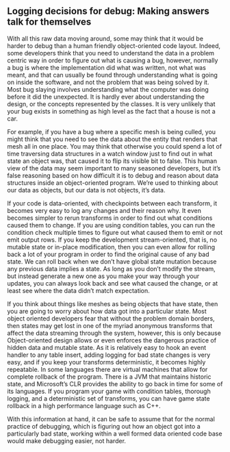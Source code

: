 Logging decisions for debug: Making answers talk for themselves
---------------------------------------------------------------

With all this raw data moving around, some may think that it would be
harder to debug than a human friendly object-oriented code layout.
Indeed, some developers think that you need to understand the data in a
problem centric way in order to figure out what is causing a bug,
however, normally a bug is where the implementation did what was
written, not what was meant, and that can usually be found through
understanding what is going on inside the software, and not the problem
that was being solved by it. Most bug slaying involves understanding
what the computer was doing before it did the unexpected. It is hardly
ever about understanding the design, or the concepts represented by the
classes. It is very unlikely that your bug exists in something as high
level as the fact that a house is not a car.

For example, if you have a bug where a specific mesh is being culled,
you might think that you need to see the data about the entity that
renders that mesh all in one place. You may think that otherwise you
could spend a lot of time traversing data structures in a watch window
just to find out in what state an object was, that caused it to flip its
visible bit to false. This human view of the data may seem important to
many seasoned developers, but it’s false reasoning based on how
difficult it is to debug and reason about data structures inside an
object-oriented program. We’re used to thinking about our data as
objects, but our data is not objects, it’s data.

If your code is data-oriented, with checkpoints between each transform,
it becomes very easy to log any changes and their reason why. It even
becomes simpler to rerun transforms in order to find out what conditions
caused them to change. If you are using condition tables, you can run
the condition check multiple times to figure out what caused them to
emit or not emit output rows. If you keep the development
stream-oriented, that is, no mutable state or in-place modification,
then you can even allow for rolling back a lot of your program in order
to find the original cause of any bad state. We can roll back when we
don’t have global state mutation because any previous data implies a
state. As long as you don’t modify the stream, but instead generate a
new one as you make your way through your updates, you can always look
back and see what caused the change, or at least see where the data
didn’t match expectation.

If you think about things like meshes as being objects that have state,
then you are going to worry about how data got into a particular state.
Most object oriented developers fear that without the problem domain
borders, then states may get lost in one of the myriad anonymous
transforms that affect the data streaming through the system, however,
this is only because Object-oriented design allows or even enforces the
dangerous practice of hidden data and mutable state. As it is relatively
easy to hook an event handler to any table insert, adding logging for
bad state changes is very easy, and if you keep your transforms
deterministic, it becomes highly repeatable. In some languages there are
virtual machines that allow for complete rollback of the program. There
is a JVM that maintains historic state, and Microsoft’s CLR provides the
ability to go back in time for some of its languages. If you program
your game with condition tables, thorough logging, and a deterministic
set of transforms, you can have game state rollback in a high
performance language such as C++.

With this information at hand, it can be safe to assume that for the
normal practice of debugging, which is figuring out how an object got
into a particularly bad state, working within a well formed data
oriented code base would make debugging easier, not harder.

